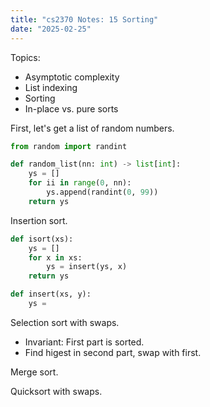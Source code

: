 ```yaml
---
title: "cs2370 Notes: 15 Sorting"
date: "2025-02-25"
---
```


Topics:

 - Asymptotic complexity
 - List indexing
 - Sorting
 - In-place vs. pure sorts


First, let's get a list of random numbers.

```python
from random import randint

def random_list(nn: int) -> list[int]:
    ys = []
    for ii in range(0, nn):
        ys.append(randint(0, 99))
    return ys
```

Insertion sort.

```python
def isort(xs):
    ys = []
    for x in xs:
        ys = insert(ys, x)
    return ys

def insert(xs, y):
    ys = 
```


Selection sort with swaps.

 - Invariant: First part is sorted.
 - Find higest in second part, swap with first.


Merge sort.



Quicksort with swaps.


